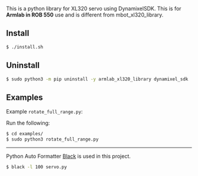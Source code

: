 This is a python library for XL320 servo using DynamixelSDK. This is for **Armlab in ROB 550** use and is different from mbot_xl320_library.

## Install
```bash
$ ./install.sh
```

## Uninstall
```bash
$ sudo python3 -m pip uninstall -y armlab_xl320_library dynamixel_sdk
```
## Examples
Example `rotate_full_range.py`: 

Run the following:
```bash
$ cd examples/
$ sudo python3 rotate_full_range.py
```

---

Python Auto Formatter [Black](https://github.com/psf/black) is used in this project.

```bash
$ black -l 100 servo.py
```